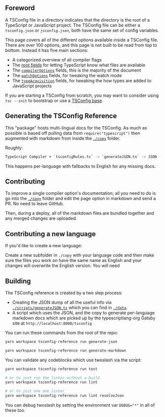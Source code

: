 ## Foreword
A TSConfig file in a directory indicates that the directory is the root of a TypeScript or JavaScript project.
The TSConfig file can be either a `tsconfig.json` or `jsconfig.json`, both have the same set of config variables.

This page covers all of the different options available inside a TSConfig file. There are over 100 options, and this page is not built to be read from top to bottom. Instead it has five main sections:

- A categorized overview of all compiler flags
- The [root fields](#Project_Files_0) for letting TypeScript know what files are available
- The [`compilerOptions`](#compilerOptions) fields, this is the majority of the document
- The [`watchOptions`](#watchOptions) fields, for tweaking the watch mode
- The [`typeAcquisition`](#typeAcquisition) fields, for tweaking the how types are added to JavaScript projects

If you are starting a TSConfig from scratch, you may want to consider using `tsc --init` to bootstrap or use a [TSConfig base](https://github.com/tsconfig/bases#centralized-recommendations-for-tsconfig-bases).


## Generating the TSConfig Reference

This "package" hosts multi-lingual docs for the TSConfig. As much as possible is based
off pulling data from `require("typescript")` then augmented with markdown from inside the
[`./copy`](./copy) folder.

Roughly:

```sh
TypeScript Compiler + `tsconfigRules.ts` -> `generateJSON.ts` -> JSON (in output) -> `generateMarkdown.ts` -> Markdown (in output)
```

This happens per-language with fallbacks to English for any missing docs.

## Contributing

To improve a single compiler option's documentation; all you need to do is go into the [`./copy`](./copy) folder and
edit the page option in markdown and send a PR. No need to leave GitHub.

Then, during a deploy, all of the markdown files are bundled together and any merged changes are uploaded.

## Contributing a new language

If you'd like to create a new language:

Create a new subfolder in `./copy` with your language code and then make sure the files you work on have the same
name as English and your changes will overwrite the English version. You will need

## Building

The TSConfig reference is created by a two step process:

- Creating the JSON dump of all the useful info via [`./scripts/generateJSON.ts`](scripts/generateJSON.ts) which you can find in [`./data`](./data).
- A script which uses the JSON, and the copy to generate per-language markdown docs which are picked up by the typescriptlang-org Gatsby site at `http://localhost:8000/tsconfig`

You can run these commands from the root of the repo:

```sh
yarn workspace tsconfig-reference run generate-json

yarn workspace tsconfig-reference run generate-markdown
```

You can validate any codeblocks which use twoslash via the script:

```sh
yarn workspace tsconfig-reference run test

# or to just run the linter without a build
yarn workspace tsconfig-reference run lint

# or to just one one linter
yarn workspace tsconfig-reference run lint resolveJson
```

You can debug twoslash by setting the environment var `DEBUG="*"` in all of these too.
